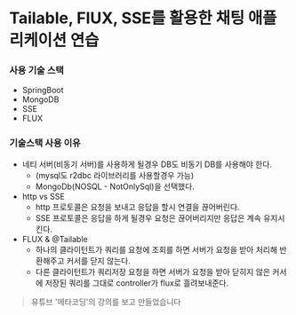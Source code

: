 # Tailable, FlUX, SSE를 활용한 채팅 애플리케이션 연습

### 사용 기술 스택
- SpringBoot
- MongoDB
- SSE
- FLUX

### 기술스택 사용 이유
- 네티 서버(비동기 서버)를 사용하게 될경우 DB도 비동기 DB를 사용해야 한다.
  - (mysql도 r2dbc 라이브러리를 사용할경우 가능)
  - MongoDb(NOSQL - NotOnlySql)을 선택했다.
- http vs SSE
  - http 프로토콜은 요청을 보내고 응답을 할시 연결을 끊어버린다.
  - SSE 프로토콜은 응답을 하게 될경우 요청은 끊어버리지만 응답은 계속 유지시킨다.
- FLUX & @Tailable
  - 하나의 클라이턴트가 쿼리를 요청에 조회를 하면 서버가 요청을 받아 처리해 반환해주고 커서를 닫지 않는다.
  - 다른 클라이턴트가 쿼리저장 요청을 하면 서버가 요청을 받아 닫히지 않은 커서에 저장된 쿼리를 그대로 controller가 flux로 흘려보내준다.



> 유튜브 '메타코딩'의 강의를 보고 만들었습니다